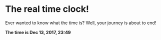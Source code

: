 # The real time clock!

Ever wanted to know what the time is? Well, your journey is about to end!

**The time is Dec 13, 2017, 23:49**
